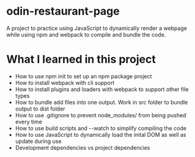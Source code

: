 # odin-restaurant-page
A project to practice using JavaScript to dynamically render a webpage while using npm and webpack to compile and bundle the code. 

# What I learned in this project
- How to use npm init to set up an npm package project
- How to install webpack with cli support
- How to install plugins and loaders with webpack to support other file types
- How to bundle add files into one output. Work in src folder to bundle output to dist folder
- How to use .gitignore to prevent node_modules/ from being pushed every time
- How to use build scripts and --watch to simplify compiling the code
- How to use JavaScript to dynamically load the inital DOM as well as update during use
- Development dependencies vs project dependencies 
